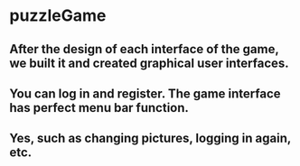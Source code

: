 # puzzleGame
## After the design of each interface of the game, we built it and created graphical user interfaces.
## You can log in and register. The game interface has perfect menu bar function.
## Yes, such as changing pictures, logging in again, etc.
